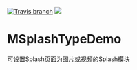 [![Travis branch](https://img.shields.io/travis/rust-lang/rust/master.svg)](http://blog.csdn.net/huang_yong_)
[![](https://img.shields.io/badge/%E4%BD%9C%E8%80%85-HuangYong-brightgreen.svg)](http://blog.csdn.net/huang_yong_)
# MSplashTypeDemo
可设置Splash页面为图片或视频的Splash模块
